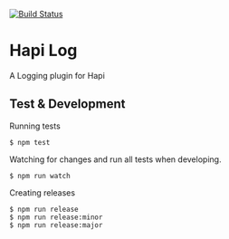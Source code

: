 [![Build Status](https://travis-ci.org/aptoma/hapi-log.svg)](https://travis-ci.org/aptoma/hapi-log)

# Hapi Log

A Logging plugin for Hapi

## Test & Development

Running tests

	$ npm test

Watching for changes and run all tests when developing.

	$ npm run watch

Creating releases

	$ npm run release
	$ npm run release:minor
	$ npm run release:major
